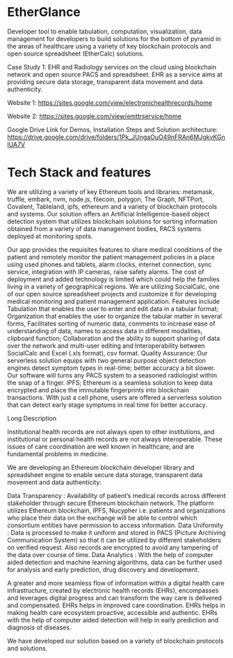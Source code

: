 # EtherGlance

Developer tool to enable tabulation, computation, visualization, data management for developers to build solutions for the bottom of pyramid in the areas of healthcare using a variety of key blockchain protocols and open source spreadsheet (EtherCalc) solutions.


Case Study 1: EHR and Radiology services on the cloud using blockchain network and open source PACS and spreadsheet. EHR as a service aims at providing secure data storage, transparent data movement and data authenticity.

Website 1: https://sites.google.com/view/electronichealthrecords/home

Website 2: https://sites.google.com/view/emttrservice/home

Google Drive Link for Demos, Installation Steps and Solution architecture: https://drive.google.com/drive/folders/1Pk_JUngaOuO49nFRAn6MJgkvKGnlUA7V


# Tech Stack and features

We are utilizing a variety of key Ethereum tools and libraries: metamask, truffle, embark, nvm, node.js, filecoin, polygon, The Graph, NFTPort, Covalent, Tableland, ipfs, ethereum and a variety of blockchain protocols and systems. Our solution offers an Artificial Intelligence-based object detection system that utilizes blockchain solutions for sorting information obtained from a variety of data management bodies, PACS systems deployed at monitoring spots.

Our app provides the requisites features to share medical conditions of the patient and remotely monitor the patient management policies in a place using used phones and tablets, alarm clocks, internet connection, sync service, integration with IP cameras, raise safety alarms. The cost of deployment and added technology is limited which could help the families living in a variety of geographical regions. We are utilizing SocialCalc, one of our open source spreadsheet projects and customize it for developing medical monitoring and patient management application. Features include Tabulation that enables the user to enter and edit data in a tabular format; Organization that enables the user to organize the tabular matter in several forms, Facilitates sorting of numeric data, comments to increase ease of understanding of data, names to access data in different modalities, clipboard function; Collaboration and the ability to support sharing of data over the network and multi-user editing and Interoperability between SocialCalc and Excel (.xls format), csv format. Quality Assurance: Our serverless solution equips with two general purpose object detection engines detect symptom types in real-time; better accuracy a bit slower. Our software will turns any PACS system to a seasoned radiologist within the snap of a finger. IPFS; Ethereum is a seamless solution to keep data encrypted and place the immutable fingerprints into blockchain transactions. With just a cell phone, users are offered a serverless solution that can detect early stage symptoms in real time for better accuracy.


Long Description

Institutional health records are not always open to other institutions, and institutional or personal health records are not always interoperable. These issues of care coordination are well known in healthcare, and are fundamental problems in medicine.

We are developing an Ethereum blockchain developer library and spreadsheet engine to enable secure data storage, transparent data movement and data authenticity:

Data Transparency : Availability of patient’s medical records across different stakeholder through secure Ethereum blockchain network. The platform utilizes Ethereum blockchain, IPFS, Nucypher i.e. patients and organizations who place their data on the exchange will be able to control which consortium entities have permission to access information. Data Uniformity : Data is processed to make it uniform and stored in PACS (Picture Archiving Communication System) so that it can be utilized by different stakeholders on verified request. Also records are encrypted to avoid any tampering of the data over course of time. Data Analytics : With the help of computer aided detection and machine learning algorithms, data can be further used for analysis and early prediction, drug discovery and development.

A greater and more seamless flow of information within a digital health care infrastructure, created by electronic health records (EHRs), encompasses and leverages digital progress and can transform the way care is delivered and compensated. EHRs helps in improved care coordination. EHRs helps in making health care ecosystem proactive, accessible and authentic. EHRs with the help of computer aided detection will help in early prediction and diagnosis of diseases.

We have developed our solution based on a variety of blockchain protocols and solutions.


